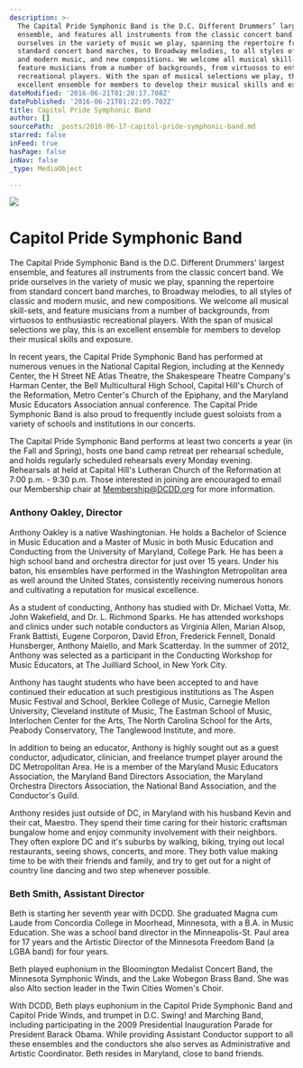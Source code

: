 ```yaml
---
description: >-
  The Capital Pride Symphonic Band is the D.C. Different Drummers’ largest
  ensemble, and features all instruments from the classic concert band. We pride
  ourselves in the variety of music we play, spanning the repertoire from
  standard concert band marches, to Broadway melodies, to all styles of classic
  and modern music, and new compositions. We welcome all musical skill-sets, and
  feature musicians from a number of backgrounds, from virtuosos to enthusiastic
  recreational players. With the span of musical selections we play, this is an
  excellent ensemble for members to develop their musical skills and exposure.
dateModified: '2016-06-21T01:20:17.708Z'
datePublished: '2016-06-21T01:22:05.702Z'
title: Capitol Pride Symphonic Band
author: []
sourcePath: _posts/2016-06-17-capitol-pride-symphonic-band.md
starred: false
inFeed: true
hasPage: false
inNav: false
_type: MediaObject

---
```

![](https://the-grid-user-content.s3-us-west-2.amazonaws.com/7f618714-5c6b-492a-a81e-6faee2647bc3.jpg)

# Capitol Pride Symphonic Band

The Capital Pride Symphonic Band is the D.C. Different Drummers' largest ensemble, and features all instruments from the classic concert band. We pride ourselves in the variety of music we play, spanning the repertoire from standard concert band marches, to Broadway melodies, to all styles of classic and modern music, and new compositions. We welcome all musical skill-sets, and feature musicians from a number of backgrounds, from virtuosos to enthusiastic recreational players. With the span of musical selections we play, this is an excellent ensemble for members to develop their musical skills and exposure.

In recent years, the Capital Pride Symphonic Band has performed at numerous venues in the National Capital Region, including at the Kennedy Center, the H Street NE Atlas Theatre, the Shakespeare Theatre Company's Harman Center, the Bell Multicultural High School, Capital Hill's Church of the Reformation, Metro Center's Church of the Epiphany, and the Maryland Music Educators Association annual conference. The Capital Pride Symphonic Band is also proud to frequently include guest soloists from a variety of schools and institutions in our concerts.

The Capital Pride Symphonic Band performs at least two concerts a year (in the Fall and Spring), hosts one band camp retreat per rehearsal schedule, and holds regularly scheduled rehearsals every Monday evening. Rehearsals at held at Capital Hill's Lutheran Church of the Reformation at 7:00 p.m. - 9:30 p.m. Those interested in joining are encouraged to email our Membership chair at [Membership@DCDD.org][0] for more information.

### Anthony Oakley, Director

Anthony Oakley is a native Washingtonian. He holds a Bachelor of Science in Music Education and a Master of Music in both Music Education and Conducting from the University of Maryland, College Park. He has been a high school band and orchestra director for just over 15 years. Under his baton, his ensembles have performed in the Washington Metropolitan area as well around the United States, consistently receiving numerous honors and cultivating a reputation for musical excellence.

As a student of conducting, Anthony has studied with Dr. Michael Votta, Mr. John Wakefield, and Dr. L. Richmond Sparks. He has attended workshops and clinics under such notable conductors as Virginia Allen, Marian Alsop, Frank Battisti, Eugene Corporon, David Efron, Frederick Fennell, Donald Hunsberger, Anthony Maiello, and Mark Scatterday. In the summer of 2012, Anthony was selected as a participant in the Conducting Workshop for Music Educators, at The Juilliard School, in New York City.

Anthony has taught students who have been accepted to and have continued their education at such prestigious institutions as The Aspen Music Festival and School, Berklee College of Music, Carnegie Mellon University, Cleveland institute of Music, The Eastman School of Music, Interlochen Center for the Arts, The North Carolina School for the Arts, Peabody Conservatory, The Tanglewood Institute, and more.

In addition to being an educator, Anthony is highly sought out as a guest conductor, adjudicator, clinician, and freelance trumpet player around the DC Metropolitan Area. He is a member of the Maryland Music Educators Association, the Maryland Band Directors Association, the Maryland Orchestra Directors Association, the National Band Association, and the Conductor's Guild.

Anthony resides just outside of DC, in Maryland with his husband Kevin and their cat, Maestro. They spend their time caring for their historic craftsman bungalow home and enjoy community involvement with their neighbors. They often explore DC and it's suburbs by walking, biking, trying out local restaurants, seeing shows, concerts, and more. They both value making time to be with their friends and family, and try to get out for a night of country line dancing and two step whenever possible.

### Beth Smith, Assistant Director

Beth is starting her seventh year with DCDD. She graduated Magna cum Laude from Concordia College in Moorhead, Minnesota, with a B.A. in Music Education. She was a school band director in the Minneapolis-St. Paul area for 17 years and the Artistic Director of the Minnesota Freedom Band (a LGBA band) for four years.

Beth played euphonium in the Bloomington Medalist Concert Band, the Minnesota Symphonic Winds, and the Lake Wobegon Brass Band. She was also Alto section leader in the Twin Cities Women's Choir.

With DCDD, Beth plays euphonium in the Capitol Pride Symphonic Band and Capitol Pride Winds, and trumpet in D.C. Swing! and Marching Band, including participating in the 2009 Presidential Inauguration Parade for President Barack Obama. While providing Assistant Conductor support to all these ensembles and the conductors she also serves as Administrative and Artistic Coordinator. Beth resides in Maryland, close to band friends.

[0]: mailto:membership@dcdd.org